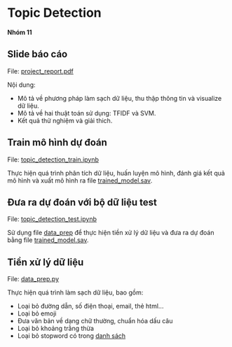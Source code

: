 # Topic Detection

**Nhóm 11**

## Slide báo cáo

File: [project_report.pdf](./project_report.pdf)

Nội dung:

- Mô tả về phương pháp làm sạch dữ liệu, thu thập thông tin và visualize dữ liệu.
- Mô tả về hai thuật toán sử dụng: TFIDF và SVM.
- Kết quả thử nghiệm và giải thich.

## Train mô hình dự đoán

File: [topic_detection_train.ipynb](./topic_detection_train.ipynb)

Thực hiện quá trình phân tích dữ liệu, huấn luyện mô hình, đánh giá kết quả mô hình và xuất mô hình ra file [trained_model.sav](./trained_model.sav).

## Đưa ra dự đoán với bộ dữ liệu test

File: [topic_detection_test.ipynb](./topic_detection_test.ipynb)

Sử dụng file [data_prep](./data_prep.py) để thực hiện tiền xử lý dữ liệu và đưa ra dự đoán bằng file [trained_model.sav](./trained_model.sav).

## Tiền xử lý dữ liệu

File: [data_prep.py](./data_prep.py)

Thực hiện quá trình làm sạch dữ liệu, bao gồm:

- Loại bỏ đường dẫn, số điện thoại, email, thẻ html...
- Loại bỏ emoji
- Đưa văn bản về dạng chữ thường, chuẩn hóa dấu câu
- Loại bỏ khoảng trằng thừa
- Loại bỏ stopword có trong [danh sách](./vietnamese-stopwords-dash.txt)

